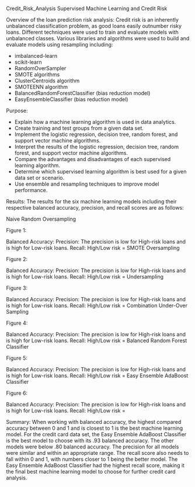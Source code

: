 Credit_Risk_Analysis
Supervised Machine Learning and Credit Risk

Overview of the loan prediction risk analysis:
Credit risk is an inherently unbalanced classification problem, as good loans easily outnumber risky loans. Different techniques were used to train and evaluate models with unbalanced classes. Various libraries and algorithms were used to build and evaluate models using resampling including:

* imbalanced-learn
* scikit-learn
* RandomOverSampler
* SMOTE algorithms
*  ClusterCentroids algorithm
* SMOTEENN algorithm
* BalancedRandomForestClassifier (bias reduction model)
* EasyEnsembleClassifier (bias reduction model)


Purpose:
* Explain how a machine learning algorithm is used in data analytics.
* Create training and test groups from a given data set.
* Implement the logistic regression, decision tree, random forest, and support vector machine algorithms.
* Interpret the results of the logistic regression, decision tree, random forest, and support vector machine algorithms.
* Compare the advantages and disadvantages of each supervised learning algorithm.
* Determine which supervised learning algorithm is best used for a given data set or scenario.
* Use ensemble and resampling techniques to improve model performance.


Results:
The results for the six machine learning models including their respective balanced accuracy, precision, and recall scores are as follows:

Naive Random Oversampling


Figure 1:


Balanced Accuracy: 
Precision: The precision is low for High-risk loans and is high for Low-risk loans.
Recall: High/Low risk = 
SMOTE Oversampling


Figure 2:

Balanced Accuracy: 
Precision: The precision is low for High-risk loans and is high for Low-risk loans.
Recall: High/Low risk =
Undersampling


Figure 3:

Balanced Accuracy: 
Precision: The precision is low for High-risk loans and is high for Low-risk loans.
Recall: High/Low risk = 
Combination Under-Over Sampling


Figure 4:

Balanced Accuracy: 
Precision: The precision is low for High-risk loans and is high for Low-risk loans.
Recall: High/Low risk = 
Balanced Random Forest Classifier



Figure 5:

Balanced Accuracy: 
Precision: The precision is low for High-risk loans and is high for Low-risk loans.
Recall: High/Low risk =
Easy Ensemble AdaBoost Classifier



Figure 6:

Balanced Accuracy: 
Precision: The precision is low for High-risk loans and is high for Low-risk loans.
Recall: High/Low risk = 



Summary:
When working with balanced accuracy, the highest compared accuracy between 0 and 1 and is closest to 1 is the best machine learning model. For the credit card data set, the Easy Ensemble AdaBoost Classifier is the best model to choose with its .93 balanced accuracy. The other models were below .80 balanced accuracy. The precision for all models were similar and within an appropriate range. The recall score also needs to fall within 0 and 1, with numbers closer to 1 being the better model. The Easy Ensemble AdaBoost Classifier had the highest recall score, making it the final best machine learning model to choose for further credit card analysis.

